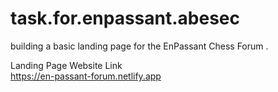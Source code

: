 # task.for.enpassant.abesec
building a basic landing page for the EnPassant Chess Forum .


Landing Page Website Link  
  https://en-passant-forum.netlify.app
